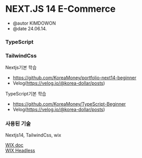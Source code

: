 # NEXT.JS 14 E-Commerce

- @autor KIMDOWON
- @date 24.06.14.

### TypeScript

### TailwindCss

Nextjs기본 학습

- https://github.com/KoreaMoney/portfolio-next14-beginner
- Velog(https://velog.io/@korea-dollar/posts)

TypeScript기본 학습

- https://github.com/KoreaMoney/TypeScript-Beginner
- Velog(https://velog.io/@korea-dollar/posts)

### 사용된 기술

Nextjs14, TailwindCss, wix

<a href="https://dev.wix.com/docs/go-headless/coding/java-script-sdk/visitors-and-members/create-a-client-with-oauth">WIX doc</a>
<br/>
<a href="https://www.wix.com/studio/developers/headless">WIX Headless</a>
